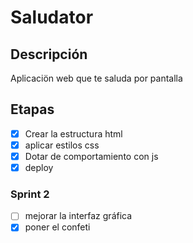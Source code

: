 # Saludator

## Descripción 
Aplicaciön web que te saluda por pantalla

## Etapas

- [x] Crear la estructura html
- [x] aplicar estilos css 
- [x] Dotar de comportamiento con js
- [x] deploy
  
### Sprint 2
- [ ] mejorar la interfaz gráfica
- [x] poner el confeti
